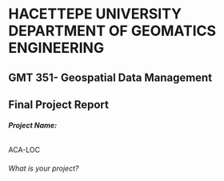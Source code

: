 # **HACETTEPE UNIVERSITY DEPARTMENT OF GEOMATICS ENGINEERING**
## **GMT 351- Geospatial Data Management**
## **Final Project Report**

###### **Project Name:** 
ACA-LOC

###### What is your project?


